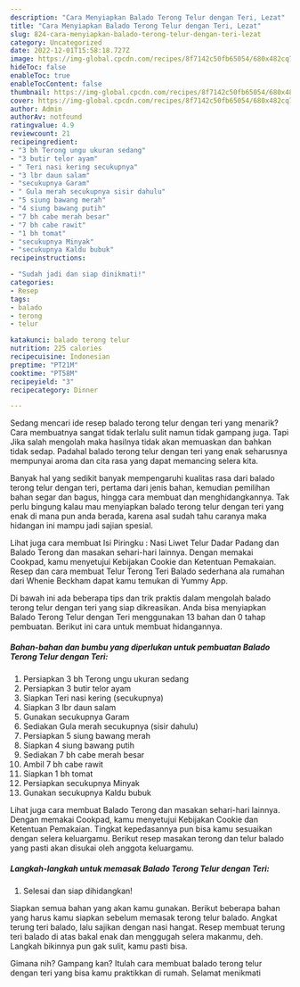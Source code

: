 ```yaml
---
description: "Cara Menyiapkan Balado Terong Telur dengan Teri, Lezat"
title: "Cara Menyiapkan Balado Terong Telur dengan Teri, Lezat"
slug: 824-cara-menyiapkan-balado-terong-telur-dengan-teri-lezat
category: Uncategorized
date: 2022-12-01T15:58:18.727Z
image: https://img-global.cpcdn.com/recipes/8f7142c50fb65054/680x482cq70/balado-terong-telur-dengan-teri-foto-resep-utama.jpg
hideToc: false
enableToc: true
enableTocContent: false
thumbnail: https://img-global.cpcdn.com/recipes/8f7142c50fb65054/680x482cq70/balado-terong-telur-dengan-teri-foto-resep-utama.jpg
cover: https://img-global.cpcdn.com/recipes/8f7142c50fb65054/680x482cq70/balado-terong-telur-dengan-teri-foto-resep-utama.jpg
author: Admin
authorAv: notfound
ratingvalue: 4.9
reviewcount: 21
recipeingredient:
- "3 bh Terong ungu ukuran sedang"
- "3 butir telor ayam"
- " Teri nasi kering secukupnya"
- "3 lbr daun salam"
- "secukupnya Garam"
- " Gula merah secukupnya sisir dahulu"
- "5 siung bawang merah"
- "4 siung bawang putih"
- "7 bh cabe merah besar"
- "7 bh cabe rawit"
- "1 bh tomat"
- "secukupnya Minyak"
- "secukupnya Kaldu bubuk"
recipeinstructions:

- "Sudah jadi dan siap dinikmati!"
categories:
- Resep
tags:
- balado
- terong
- telur

katakunci: balado terong telur 
nutrition: 225 calories
recipecuisine: Indonesian
preptime: "PT21M"
cooktime: "PT58M"
recipeyield: "3"
recipecategory: Dinner

---
```



Sedang mencari ide resep balado terong telur dengan teri yang menarik? Cara membuatnya sangat tidak terlalu sulit namun tidak gampang juga. Tapi Jika salah mengolah maka hasilnya tidak akan memuaskan dan bahkan tidak sedap. Padahal balado terong telur dengan teri yang enak seharusnya mempunyai aroma dan cita rasa yang dapat memancing selera kita.


Banyak hal yang sedikit banyak mempengaruhi kualitas rasa dari balado terong telur dengan teri, pertama dari jenis bahan, kemudian pemilihan bahan segar dan bagus, hingga cara membuat dan menghidangkannya. Tak perlu bingung kalau mau menyiapkan balado terong telur dengan teri yang enak di mana pun anda berada, karena asal sudah tahu caranya maka hidangan ini mampu jadi sajian spesial.

Lihat juga cara membuat Isi Piringku : Nasi Liwet Telur Dadar Padang dan Balado Terong dan masakan sehari-hari lainnya. Dengan memakai Cookpad, kamu menyetujui Kebijakan Cookie dan Ketentuan Pemakaian. Resep dan cara membuat Telur Terong Teri Balado sederhana ala rumahan dari Whenie Beckham dapat kamu temukan di Yummy App.


Di bawah ini ada beberapa tips dan trik praktis dalam mengolah balado terong telur dengan teri yang siap dikreasikan. Anda bisa menyiapkan Balado Terong Telur dengan Teri menggunakan 13 bahan dan 0 tahap pembuatan. Berikut ini cara untuk membuat hidangannya.

<!--inarticleads1-->

##### Bahan-bahan dan bumbu yang diperlukan untuk pembuatan Balado Terong Telur dengan Teri:

1. Persiapkan 3 bh Terong ungu ukuran sedang
1. Persiapkan 3 butir telor ayam
1. Siapkan  Teri nasi kering (secukupnya)
1. Siapkan 3 lbr daun salam
1. Gunakan secukupnya Garam
1. Sediakan  Gula merah secukupnya (sisir dahulu)
1. Persiapkan 5 siung bawang merah
1. Siapkan 4 siung bawang putih
1. Sediakan 7 bh cabe merah besar
1. Ambil 7 bh cabe rawit
1. Siapkan 1 bh tomat
1. Persiapkan secukupnya Minyak
1. Gunakan secukupnya Kaldu bubuk


Lihat juga cara membuat Balado Terong dan masakan sehari-hari lainnya. Dengan memakai Cookpad, kamu menyetujui Kebijakan Cookie dan Ketentuan Pemakaian. Tingkat kepedasannya pun bisa kamu sesuaikan dengan selera keluargamu. Berikut resep masakan terong dan telur balado yang pasti akan disukai oleh anggota keluargamu. 

<!--inarticleads2-->

##### Langkah-langkah untuk memasak Balado Terong Telur dengan Teri:


1. Selesai dan siap dihidangkan!

Siapkan semua bahan yang akan kamu gunakan. Berikut beberapa bahan yang harus kamu siapkan sebelum memasak terong telur balado. Angkat terung teri balado, lalu sajikan dengan nasi hangat. Resep membuat terung teri balado di atas bakal enak dan menggugah selera makanmu, deh. Langkah bikinnya pun gak sulit, kamu pasti bisa. 

Gimana nih? Gampang kan? Itulah cara membuat balado terong telur dengan teri yang bisa kamu praktikkan di rumah. Selamat menikmati
